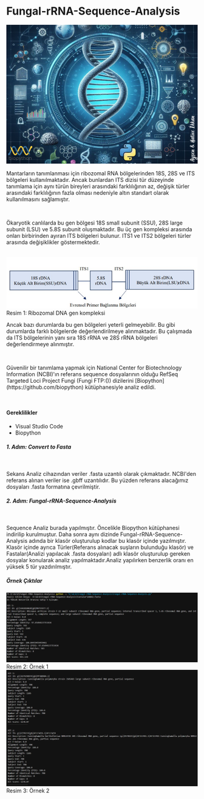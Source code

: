 # Fungal-rRNA-Sequence-Analysis

<img src="Fungal-rRNA-Sequence-Analysis.png">

<p>Mantarların tanımlanması için ribozomal RNA bölgelerinden 18S, 28S ve ITS bölgeleri kullanılmaktadır. Ancak bunlardan ITS dizisi tür düzeyinde tanımlama için aynı türün bireyleri arasındaki farklılığının az, değişik türler arasındaki farklılığının fazla olması nedeniyle altın standart olarak kullanılmasını sağlamıştır.<p> <br>

<p>Ökaryotik canlılarda bu gen bölgesi 18S small subunit (SSU), 28S large subunit (LSU) ve 5.8S subunit oluşmaktadır. Bu üç gen kompleksi arasında onları birbirinden ayıran ITS bölgeleri bulunur. ITS1 ve ITS2 bölgeleri türler arasında değişiklikler göstermektedir.<p> <br> 
<img src="Ribozomal_DNA_gen_kompleksi.png">
Resim 1: Ribozomal DNA gen kompleksi <br>

<p>Ancak bazı durumlarda bu gen bölgeleri yeterli gelmeyebilir. Bu gibi durumlarda farklı bölgelerde değerlendirilmeye alınmaktadır. Bu çalışmada da ITS bölgelerinin yanı sıra 18S rRNA ve 28S rRNA bölgeleri değerlendirmeye alınmıştır. <p> <br>

<p>Güvenilir bir tanımlama yapmak için National Center for Biotechnology Information (NCBI)'ın referans sequence dosyalarının olduğu RefSeq Targeted Loci Project Fungi (Fungi FTP:(<https://ftp.ncbi.nlm.nih.gov/refseq/TargetedLoci/Fungi/>)) dizilerini [Biopython](https://github.com/biopython) kütüphanesiyle analiz edildi.<p> <br>

#### Gereklilikler
- Visual Studio Code <br>
- Biopython

##### 1. Adım: Convert to Fasta
<br>
<p>Sekans Analiz cihazından veriler .fasta uzantılı olarak çıkmaktadır. NCBI'den referans alınan veriler ise .gbff uzantılıdır. Bu yüzden referans alacağımız dosyaları .fasta formatına çevrilmiştir.<p>

##### 2. Adım: Fungal-rRNA-Sequence-Analysis
<br>
<p>Sequence Analiz burada yapılmıştır. Öncelikle Biopython kütüphanesi indirilip kurulmuştur. Daha sonra aynı dizinde Fungal-rRNA-Sequence-Analysis adında bir klasör oluşturulup kodlar bu klasör içinde yazılmıştır. Klasör içinde ayrıca Türler(Referans alınacak suşların bulunduğu klasör) ve Fastalar(Analizi yapılacak .fasta dosyaları) adlı klasör oluşturulup gereken dosyalar konularak analiz yapılmaktadır.Analiz yapılırken benzerlik oranı en yüksek 5 tür yazdırılmıştır.<p>

##### Örnek Çıktılar
<img src="Ornek1.png">
Resim 2: Örnek 1
<br>
<img src="Ornek2.png">
Resim 3: Örnek 2